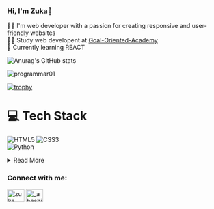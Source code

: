 ### Hi, I'm Zuka:wave:



:technologist: I'm web developer with a passion for creating responsive and user-friendly websites</br>
:student: Study web developent at [Goal-Oriented-Academy](https://www.facebook.com/nika11keshelava)<br/>
:thought_balloon: Currently learning REACT<br/>

![Anurag's GitHub stats](https://github.com/zukaabashidze)

<p align="left"> <img src="https://komarev.com/ghpvc/?username=programmar01&label=Profile%20views&color=0e75b6&style=flat" alt="programmar01" /> </p>

[![trophy](https://github-profile-trophy.vercel.app/?username=programmar01&theme=onedark)](https://github.com/ryo-ma/github-profile-trophy)

# :computer: Tech Stack
<!-- Badges from https://github.com/Ileriayo/markdown-badges -->
![HTML5](https://img.shields.io/badge/html5-%23E34F26.svg?style=for-the-badge&logo=html5&logoColor=white)
![CSS3](https://img.shields.io/badge/css3-%231572B6.svg?style=for-the-badge&logo=css3&logoColor=white)
<br/>
![Python](https://img.shields.io/badge/python-3670A0?style=for-the-badge&logo=python&logoColor=ffdd54)

<details>
    <summary>Read More</summary>

    currently I am 15 years old and learning
    how to become best leader and full stack
    developer in GOA (Goal-Oriented-Academy)

</details>

<h3 align="left">Connect with me:</h3>
<p align="left">
<a href="https://www.facebook.com/profile.php?id=100073901881415" target="blank"><img align="center" src="https://raw.githubusercontent.com/rahuldkjain/github-profile-readme-generator/master/src/images/icons/Social/facebook.svg" alt="zuka abashidze" height="30" width="40" /></a>
<a href="https://www.instagram.com/dolidze.mate/" target="blank"><img align="center" src="https://raw.githubusercontent.com/rahuldkjain/github-profile-readme-generator/master/src/images/icons/Social/instagram.svg" alt="_abashidzeee_" height="30" width="40" /></a>
</p>

